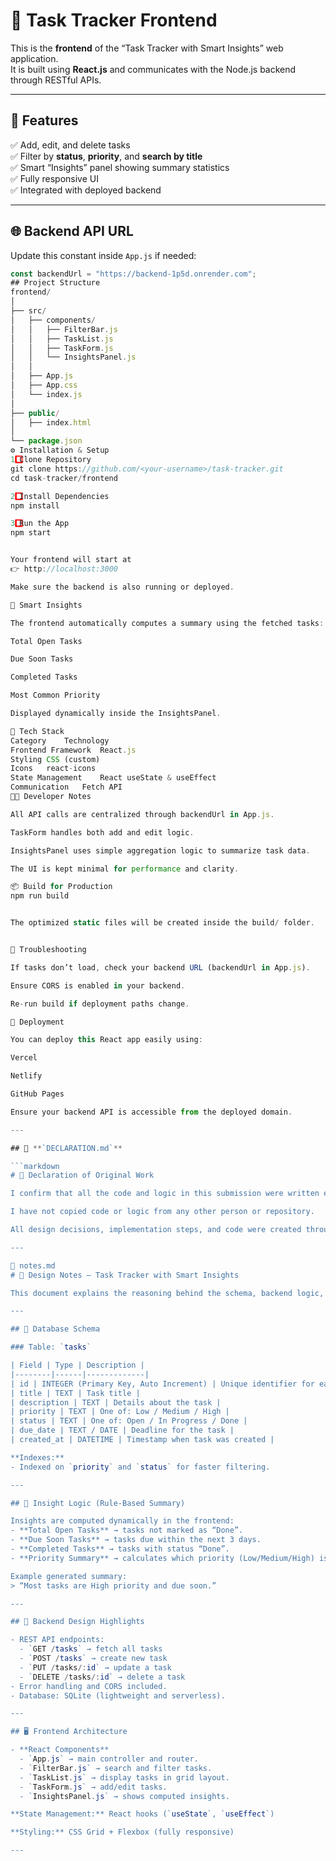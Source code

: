 # 🧠 Task Tracker Frontend

This is the **frontend** of the “Task Tracker with Smart Insights” web application.  
It is built using **React.js** and communicates with the Node.js backend through RESTful APIs.

---

## 🚀 Features

✅ Add, edit, and delete tasks  
✅ Filter by **status**, **priority**, and **search by title**  
✅ Smart “Insights” panel showing summary statistics  
✅ Fully responsive UI  
✅ Integrated with deployed backend

---

## 🌐 Backend API URL

Update this constant inside `App.js` if needed:
```js
const backendUrl = "https://backend-1p5d.onrender.com";
## Project Structure
frontend/
│
├── src/
│   ├── components/
│   │   ├── FilterBar.js
│   │   ├── TaskList.js
│   │   ├── TaskForm.js
│   │   └── InsightsPanel.js
│   │
│   ├── App.js
│   ├── App.css
│   └── index.js
│
├── public/
│   ├── index.html
│
└── package.json
⚙️ Installation & Setup
1️⃣ Clone Repository
git clone https://github.com/<your-username>/task-tracker.git
cd task-tracker/frontend

2️⃣ Install Dependencies
npm install

3️⃣ Run the App
npm start


Your frontend will start at
👉 http://localhost:3000

Make sure the backend is also running or deployed.

🧠 Smart Insights

The frontend automatically computes a summary using the fetched tasks:

Total Open Tasks

Due Soon Tasks

Completed Tasks

Most Common Priority

Displayed dynamically inside the InsightsPanel.

🧰 Tech Stack
Category	Technology
Frontend Framework	React.js
Styling	CSS (custom)
Icons	react-icons
State Management	React useState & useEffect
Communication	Fetch API
🧑‍💻 Developer Notes

All API calls are centralized through backendUrl in App.js.

TaskForm handles both add and edit logic.

InsightsPanel uses simple aggregation logic to summarize task data.

The UI is kept minimal for performance and clarity.

📦 Build for Production
npm run build


The optimized static files will be created inside the build/ folder.


🧩 Troubleshooting

If tasks don’t load, check your backend URL (backendUrl in App.js).

Ensure CORS is enabled in your backend.

Re-run build if deployment paths change.

🏁 Deployment

You can deploy this React app easily using:

Vercel

Netlify

GitHub Pages

Ensure your backend API is accessible from the deployed domain.

---

## 📜 **`DECLARATION.md`**

```markdown
# 🧾 Declaration of Original Work

I confirm that all the code and logic in this submission were written entirely by me without the use of AI tools (including ChatGPT, GitHub Copilot, or similar code-generation software).

I have not copied code or logic from any other person or repository.

All design decisions, implementation steps, and code were created through my own understanding and effort.

---

🧱 notes.md
# 🧠 Design Notes — Task Tracker with Smart Insights

This document explains the reasoning behind the schema, backend logic, and frontend structure.

---

## 🧩 Database Schema

### Table: `tasks`

| Field | Type | Description |
|--------|------|-------------|
| id | INTEGER (Primary Key, Auto Increment) | Unique identifier for each task |
| title | TEXT | Task title |
| description | TEXT | Details about the task |
| priority | TEXT | One of: Low / Medium / High |
| status | TEXT | One of: Open / In Progress / Done |
| due_date | TEXT / DATE | Deadline for the task |
| created_at | DATETIME | Timestamp when task was created |

**Indexes:**
- Indexed on `priority` and `status` for faster filtering.

---

## 🧠 Insight Logic (Rule-Based Summary)

Insights are computed dynamically in the frontend:
- **Total Open Tasks** → tasks not marked as “Done”.
- **Due Soon Tasks** → tasks due within the next 3 days.
- **Completed Tasks** → tasks with status “Done”.
- **Priority Summary** → calculates which priority (Low/Medium/High) is most frequent.

Example generated summary:
> “Most tasks are High priority and due soon.”

---

## 🧰 Backend Design Highlights

- REST API endpoints:
  - `GET /tasks` → fetch all tasks
  - `POST /tasks` → create new task
  - `PUT /tasks/:id` → update a task
  - `DELETE /tasks/:id` → delete a task
- Error handling and CORS included.
- Database: SQLite (lightweight and serverless).

---

## 🖥 Frontend Architecture

- **React Components**
  - `App.js` → main controller and router.
  - `FilterBar.js` → search and filter tasks.
  - `TaskList.js` → display tasks in grid layout.
  - `TaskForm.js` → add/edit tasks.
  - `InsightsPanel.js` → shows computed insights.

**State Management:** React hooks (`useState`, `useEffect`)

**Styling:** CSS Grid + Flexbox (fully responsive)

---
